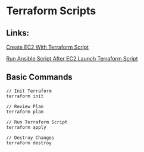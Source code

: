 # Terraform Scripts

## Links:
[Create EC2 With Terraform Script](https://github.com/CodeSagarOfficial/terraform-scripts/blob/main/create-ec2-with-terraform.tf)

[Run Ansible Script After EC2 Launch Terraform Script](https://github.com/CodeSagarOfficial/terraform-scripts/blob/main/run-ansible-after-ec2-launch-terraform.tf)

## Basic Commands
```hcl
// Init Terraform
terraform init

// Review Plan
terraform plan

// Run Terraform Script
terraform apply

// Destroy Changes
terraform destroy
```